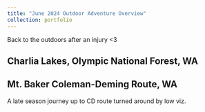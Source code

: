 ```yaml
---
title: "June 2024 Outdoor Adventure Overview"
collection: portfolio
---
```

Back to the outdoors after an injury <3

## Charlia Lakes, Olympic National Forest, WA

<div class="strava-embed-placeholder" data-embed-type="activity" data-embed-id="11723429006" data-style="standard" data-from-embed="false"></div><script src="https://strava-embeds.com/embed.js"></script>

## Mt. Baker Coleman-Deming Route, WA
A late season journey up to CD route turned around by low viz.

<div class="strava-embed-placeholder" data-embed-type="activity" data-embed-id="11771361713" data-style="standard" data-from-embed="false"></div><script src="https://strava-embeds.com/embed.js"></script>
